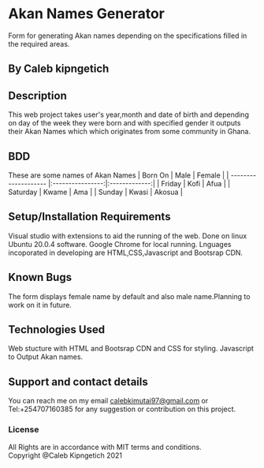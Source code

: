 # Akan Names Generator
Form for generating Akan names depending on the specifications filled in the required areas.

## By **Caleb kipngetich**
## Description
This web project takes user's year,month and date of birth and depending on day of the week they were born and with specified gender it outputs their Akan Names which which originates from some community in Ghana.
## BDD
These are some names of Akan Names
| Born On              | Male             | Female        |
| -------------------- |:----------------:|:-------------:|
| Friday               | Kofi             | Afua          |
| Saturday             | Kwame            | Ama           |
| Sunday               | Kwasi            | Akosua        |


## Setup/Installation Requirements
Visual studio with extensions to aid the running of the web.
Done on linux Ubuntu 20.0.4 software.
Google Chrome for local running.
Lnguages incoporated in developing are HTML,CSS,Javascript and Bootsrap CDN.
## Known Bugs
 The form displays female name by default and also male name.Planning to work on it in future.

## Technologies Used
Web stucture with HTML and Bootsrap CDN and CSS for styling.
Javascript to Output Akan names.


## Support and contact details
You can reach me on my email calebkimutai97@gmail.com or <br> Tel:+254707160385 for any suggestion or contribution on this project. 
### License
 All Rights are in accordance with MIT terms and conditions.<br>
Copyright @Caleb Kipngetich 2021

